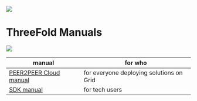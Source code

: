 ![](tftech__manual_from_laptop.png  )

# ThreeFold Manuals

![](tftech__different_users_tfgrid.png  )


| manual  | for who  |
|---|---|
| [PEER2PEER Cloud manual](tftech__manual_cloud.md)   | for everyone deploying solutions on Grid  |
| [SDK manual](tftech__manual_sdk.md)   | for tech users  |


